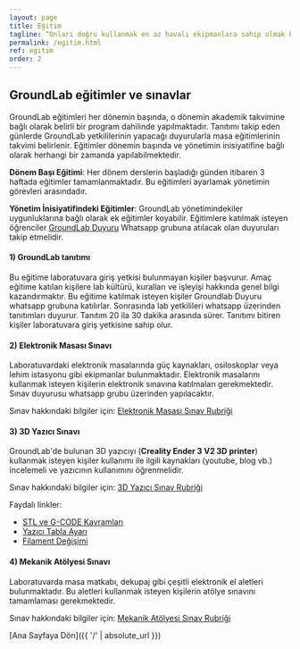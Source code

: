 ```yaml
---
layout: page
title: Eğitim
tagline: “Onları doğru kullanmak en az havalı ekipmanlara sahip olmak kadar önemli"
permalink: /egitim.html
ref: egitim
order: 2
---
```


<h2> GroundLab eğitimler ve sınavlar</h2>

GroundLab eğitimleri her dönemin başında, o dönemin akademik takvimine bağlı olarak belirli bir program dahilinde yapılmaktadır. Tanıtımı takip eden günlerde GroundLab yetkililerinin yapacağı duyurularla masa eğitimlerinin takvimi belirlenir. Eğitimler dönemin başında ve yönetimin inisiyatifine bağlı olarak herhangi bir zamanda yapılabilmektedir. 

**Dönem Başı Eğitimi**: Her dönem derslerin başladığı günden itibaren 3 haftada eğitimler tamamlanmaktadır. Bu eğitimleri ayarlamak yönetimin görevleri arasındadır. 

**Yönetim İnisiyatifindeki Eğitimler**: GroundLab yönetimindekiler uygunluklarına bağlı olarak ek eğitimler koyabilir. 
Eğitimlere katılmak isteyen öğrenciler [GroundLab Duyuru](https://chat.whatsapp.com/KtEukdV4tJG5WbBhpRvZFJ) Whatsapp grubuna atılacak olan duyuruları takip etmelidir.  


<h4>1) GroundLab tanıtımı </h4>

Bu eğitime laboratuvara giriş yetkisi bulunmayan kişiler başvurur. Amaç eğitime katılan kişilere lab kültürü, kuralları ve işleyişi hakkında genel bilgi kazandırmaktır.  Bu eğitime katılmak isteyen kişiler Groundlab Duyuru whatsapp grubuna katılırlar. Sonrasında lab yetkilileri whatsapp üzerinden tanıtımları duyurur. Tanıtım 20 ila 30 dakika arasında sürer. Tanıtımı bitiren kişiler laboratuvara giriş yetkisine sahip olur.

<h4>2) Elektronik Masası Sınavı </h4>

Laboratuvardaki elektronik masalarında güç kaynakları, osiloskoplar veya lehim istasyonu gibi ekipmanlar bulunmaktadır. Elektronik masalarını kullanmak isteyen kişilerin elektronik sınavına katılmaları gerekmektedir. Sınav duyurusu whatsapp grubu üzerinden yapılacaktır. 

Sınav hakkındaki bilgiler için: [Elektronik Masası Sınav Rubriği](https://docs.google.com/document/d/1Q6Xla2lJx-su3a9m6ArDI8OR2G8pxmKQri63AJenTag/edit?usp=share_link) 

<h4>3) 3D Yazıcı Sınavı </h4>

GroundLab'de bulunan 3D yazıcıyı (**Creality Ender 3 V2 3D printer**) kullanmak isteyen kişiler  kullanımı ile ilgili kaynakları (youtube, blog vb.) incelemeli ve  yazıcının kullanımını öğrenmelidir.

Sınav hakkındaki bilgiler için: [3D Yazıcı Sınav Rubriği](https://docs.google.com/document/d/1yD4CI2pF4pGj-tJGNYHJpMOCaFR5HKiLs89QtUj-pWA/edit?usp=share_link)

Faydalı linkler:
* [STL ve G-CODE Kavramları](https://www.youtube.com/watch?v=9PnYpKCu5B0)
* [Yazıcı Tabla Ayarı](https://www.youtube.com/watch?v=avR-O7uK9gc)
* [Filament Değişimi](https://youtu.be/4u_5rD-eYq4)

<h4>4) Mekanik Atölyesi Sınavı </h4>

Laboratuvarda masa matkabı, dekupaj gibi çeşitli elektronik el aletleri bulunmaktadır. Bu aletleri kullanmak isteyen kişilerin atölye sınavını tamamlaması gerekmektedir.

Sınav hakkındaki bilgiler için: [Mekanik Atölyesi Sınav Rubriği](https://docs.google.com/document/d/1sq2U5inA9DC4oaaTr8noES5KMQCLZIrUJ9f9KQIARlk/edit?usp=sharing)


[Ana Sayfaya Dön]({{ '/' | absolute_url }})
